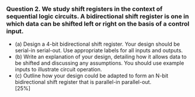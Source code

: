 ### Question 2. We study shift registers in the context of sequential logic circuits. A bidirectional shift register is one in which data can be shifted left or right on the basis of a control input.  
* (a) Design a 4-bit bidirectional shift register. Your design should be serial-in serial-out. Use appropriate labels for all inputs and outputs.  
* (b) Write an explanation of your design, detailing how it allows data to be shifted and discussing any assumptions. You should use example inputs to illustrate circuit operation.  
* (c) Outline how your design could be adapted to form an N-bit bidirectional shift register that is parallel-in parallel-out.  
[25%]  